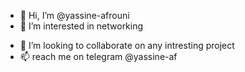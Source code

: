 - 👋 Hi, I’m @yassine-afrouni
- 👀 I’m interested in networking
<!--- 🌱 I’m currently taking my CCNP--->
- 💞️ I’m looking to collaborate on any intresting project
- 📫 reach me on telegram @yassine-af

<!---
yassine-afrouni/yassine-afrouni is a ✨ special ✨ repository because its `README.md` (this file) appears on your GitHub profile.
You can click the Preview link to take a look at your changes.
--->
